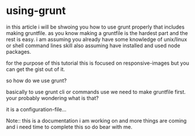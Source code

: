 # using-grunt

in this article i will be shwoing you how to use grunt properly that includes making gruntfile.
as you know making a gruntfile is the hardest part and the rest is easy.
i am assuming you already have some knowledge of unix/linux or shell command lines skill
also assuming have installed and used node packages.

for the purpose of this tutorial this is focused on responsive-images but you can get the gist out of it.

so how do we use grunt?

basically to use grunt cli or commands use we need to make gruntfile first.
your probably wondering what is that?

it is a configuration-file...

Note:: this is a documentation i am working on  and more things are coming and i need time to complete this
so do bear with me.
